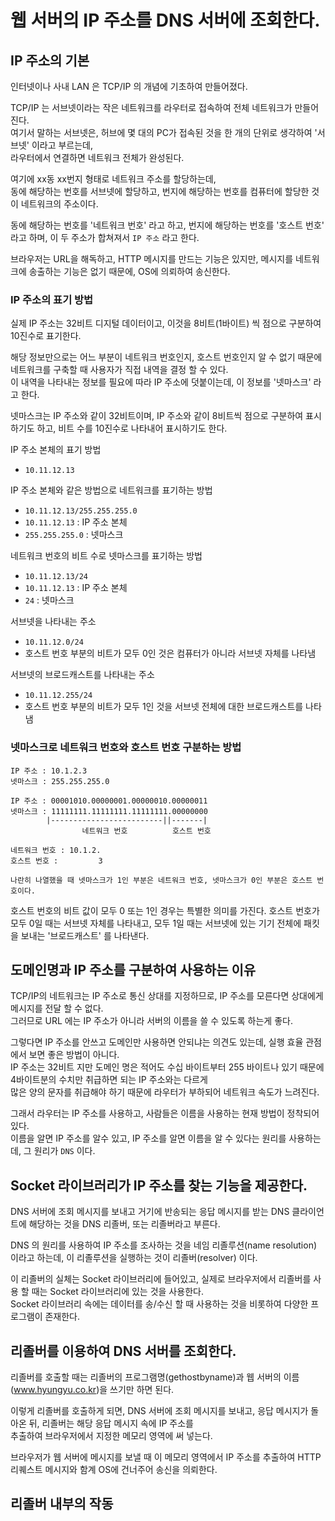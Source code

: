 # 웹 서버의 IP 주소를 DNS 서버에 조회한다.

## IP 주소의 기본

인터넷이나 사내 LAN 은 TCP/IP 의 개념에 기초하여 만들어졌다.

TCP/IP 는 서브넷이라는 작은 네트워크를 라우터로 접속하여 전체 네트워크가 만들어진다.  
여기서 말하는 서브넷은, 허브에 몇 대의 PC가 접속된 것을 한 개의 단위로 생각하여 '서브넷' 이라고 부르는데,   
라우터에서 연결하면 네트워크 전체가 완성된다.

여기에 xx동 xx번지 형태로 네트워크 주소를 할당하는데,   
동에 해당하는 번호를 서브넷에 할당하고, 번지에 해당하는 번호를 컴퓨터에 할당한 것이 네트워크의 주소이다.

동에 해당하는 번호를 '네트워크 번호' 라고 하고, 번지에 해당하는 번호를 '호스트 번호' 라고 하며, 이 두 주소가 합쳐져서 `IP 주소` 라고 한다.

브라우저는 URL을 해독하고, HTTP 메시지를 만드는 기능은 있지만, 메시지를 네트워크에 송출하는 기능은 없기 때문에, OS에 의뢰하여 송신한다.


### IP 주소의 표기 방법

실제 IP 주소는 32비트 디지털 데이터이고, 이것을 8비트(1바이트) 씩 점으로 구분하여 10진수로 표기한다.

해당 정보만으로는 어느 부분이 네트워크 번호인지, 호스트 번호인지 알 수 없기 때문에 네트워크를 구축할 때 사용자가 직접 내역을 결정 할 수 있다.  
이 내역을 나타내는 정보를 필요에 따라 IP 주소에 덧붙이는데, 이 정보를 '넷마스크' 라고 한다.

넷마스크는 IP 주소와 같이 32비트이며, IP 주소와 같이 8비트씩 점으로 구분하여 표시하기도 하고, 비트 수를 10진수로 나타내어 표시하기도 한다.

IP 주소 본체의 표기 방법

- `10.11.12.13`

IP 주소 본체와 같은 방법으로 네트워크를 표기하는 방법

- `10.11.12.13/255.255.255.0`
- `10.11.12.13` : IP 주소 본체
- `255.255.255.0` : 넷마스크

네트워크 번호의 비트 수로 넷마스크를 표기하는 방법

- `10.11.12.13/24`
- `10.11.12.13` : IP 주소 본체
- `24` : 넷마스크

서브넷을 나타내는 주소

- `10.11.12.0/24`
- 호스트 번호 부분의 비트가 모두 0인 것은 컴퓨터가 아니라 서브넷 자체를 나타냄

서브넷의 브로드캐스트를 나타내는 주소

- `10.11.12.255/24`
- 호스트 번호 부분의 비트가 모두 1인 것을 서브넷 전체에 대한 브로드캐스트를 나타냄

### 넷마스크로 네트워크 번호와 호스트 번호 구분하는 방법

```
IP 주소 : 10.1.2.3
넷마스크 : 255.255.255.0

IP 주소 : 00001010.00000001.00000010.00000011
넷마스크 : 11111111.11111111.11111111.00000000
        |-------------------------||-------|
                네트워크 번호          호스트 번호

네트워크 번호 : 10.1.2.
호스트 번호 :         3

나란히 나열했을 때 넷마스크가 1인 부분은 네트워크 번호, 넷마스크가 0인 부분은 호스트 번호이다.

```

호스트 번호의 비트 값이 모두 0 또는 1인 경우는 특별한 의미를 가진다.
호스트 번호가 모두 0일 때는 서브넷 자체를 나타내고, 모두 1일 때는 서브넷에 있는 기기 전체에 패킷을 보내는 '브로드캐스트' 를 나타낸다.

## 도메인명과 IP 주소를 구분하여 사용하는 이유

TCP/IP의 네트워크는 IP 주소로 통신 상대를 지정하므로, IP 주소를 모른다면 상대에게 메시지를 전달 할 수 없다.  
그러므로 URL 에는 IP 주소가 아니라 서버의 이름을 쓸 수 있도록 하는게 좋다.

그렇다면 IP 주소를 안쓰고 도메인만 사용하면 안되냐는 의견도 있는데, 실행 효율 관점에서 보면 좋은 방법이 아니다.   
IP 주소는 32비트 지만 도메인 명은 적어도 수십 바이트부터 255 바이트나 있기 때문에 4바이트분의 수치만 취급하면 되는 IP 주소와는 다르게   
많은 양의 문자를 취급해야 하기 때문에 라우터가 부하되어 네트워크 속도가 느려진다.

그래서 라우터는 IP 주소를 사용하고, 사람들은 이름을 사용하는 현재 방법이 정착되어 있다.   
이름을 알면 IP 주소를 알수 있고, IP 주소를 알면 이름을 알 수 있다는 원리를 사용하는데, 그 원리가 `DNS` 이다.

## Socket 라이브러리가 IP 주소를 찾는 기능을 제공한다.

DNS 서버에 조회 메시지를 보내고 거기에 반송되는 응답 메시지를 받는 DNS 클라이언트에 해당하는 것을 DNS 리졸버, 또는 리졸버라고 부른다.

DNS 의 원리를 사용하여 IP 주소를 조사하는 것을 네임 리졸루션(name resolution) 이라고 하는데, 이 리졸루션을 실행하는 것이 리졸버(resolver) 이다.

이 리졸버의 실체는 Socket 라이브러리에 들어있고, 실제로 브라우저에서 리졸버를 사용 할 때는 Socket 라이브러리에 있는 것을 사용한다.   
Socket 라이브러리 속에는 데이터를 송/수신 할 때 사용하는 것을 비롯하여 다양한 프로그램이 존재한다.

## 리졸버를 이용하여 DNS 서버를 조회한다.

리졸버를 호출할 때는 리졸버의 프로그램명(gethostbyname)과 웹 서버의 이름(www.hyungyu.co.kr)을 쓰기만 하면 된다.

이렇게 리졸버를 호출하게 되면, DNS 서버에 조회 메시지를 보내고, 응답 메시지가 돌아온 뒤, 리졸버는 해당 응답 메시지 속에 IP 주소를   
추출하여 브라우저에서 지정한 메모리 영역에 써 넣는다.

브라우저가 웹 서버에 메시지를 보낼 때 이 메모리 영역에서 IP 주소를 추출하여 HTTP 리퀘스트 메시지와 함계 OS에 건너주어 송신을 의뢰한다.

## 리졸버 내부의 작동